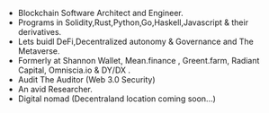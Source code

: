 - Blockchain Software Architect and Engineer.
- Programs in Solidity,Rust,Python,Go,Haskell,Javascript & their derivatives.
- Lets buidl DeFi,Decentralized autonomy & Governance and The Metaverse.
- Formerly at Shannon Wallet, Mean.finance , Greent.farm, Radiant Capital, Omniscia.io & DY/DX .
- Audit The Auditor (Web 3.0 Security)
- An avid Researcher.
- Digital nomad (Decentraland location coming soon...)

